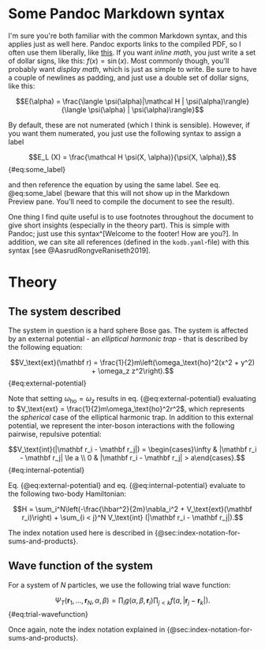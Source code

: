 # Some Pandoc Markdown syntax

I'm sure you're both familiar with the common Markdown syntax, and this applies just as well here. Pandoc exports links to the compiled PDF, so I often use them liberally, like [this](https://github.com/kmaasrud/vmc-fys4411). If you want *inline math*, you just write a set of dollar signs, like this: $f(x) = \sin(x)$. Most commonly though, you'll probably want *display math*, which is just as simple to write. Be sure to have a couple of newlines as padding, and just use a double set of dollar signs, like this:

$$E(\alpha) = \frac{\langle \psi(\alpha)|\mathcal H | \psi(\alpha)\rangle}{\langle \psi(\alpha) | \psi(\alpha)\rangle}$$

By default, these are not numerated (which I think is sensible). However, if you want them numerated, you just use the following syntax to assign a label

$$E_L (X) = \frac{\mathcal H \psi(X, \alpha)}{\psi(X, \alpha)},$$ {#eq:some_label}

and then reference the equation by using the same label. See eq. @eq:some_label (beware that this will not show up in the Markdown Preview pane. You'll need to compile the document to see the result).

One thing I find quite useful is to use footnotes throughout the document to give short insights (especially in the theory part). This is simple with Pandoc; just use this syntax^[Welcome to the footer! How are you?]. In addition, we can site all references (defined in the `kodb.yaml`-file) with this syntax [see @AasrudRongveRaniseth2019].

# Theory

## The system described

<!-- We should describe the task at hand in the Introduction, but here we can express the details of the system in question. -->

The system in question is a hard sphere Bose gas<!-- https://www.kmaasrud.com/brain/bose-gas -->. The system is affected by an external potential - an *elliptical harmonic trap* - that is described by the following equation:

$$V_\text{ext}(\mathbf r) = \frac{1}{2}m\left(\omega_\text{ho}^2(x^2 + y^2) + \omega_z z^2\right).$$ {#eq:external-potential}

Note that setting $\omega_\text{ho} = \omega_z$ results in eq. {@eq:external-potential} evaluating to $V_\text{ext} = \frac{1}{2}m\omega_\text{ho}^2r^2$, which represents the *spherical* case of the elliptical harmonic trap. In addition to this external potential, we represent the inter-boson interactions with the following pairwise, repulsive potential:

$$V_\text{int}(|\mathbf r_i - \mathbf r_j|) = \begin{cases}\infty & |\mathbf r_i - \mathbf r_j| \le a \\ 0 & |\mathbf r_i - \mathbf r_j| > a\end{cases}.$$ {#eq:internal-potential}

Eq. {@eq:external-potential} and eq. {@eq:internal-potential} evaluate to the following two-body Hamiltonian:

$$H = \sum_i^N\left(-\frac{\hbar^2}{2m}\nabla_i^2 + V_\text{ext}(\mathbf r_i)\right) + \sum_{i < j}^N V_\text{int} (|\mathbf r_i - \mathbf r_j|).$$

The index notation used here is described in {@sec:index-notation-for-sums-and-products}.

## Wave function of the system

<!-- Some motivation for using the trial wave function is needed here. I've just written the following as a placeholder for now. -->

For a system of $N$ particles, we use the following trial wave function:

$$\Psi_T(\mathbf r_1, ..., \mathbf r_N, \alpha, \beta) = \prod_i g(\alpha, \beta, \mathbf r_i) \prod_{j < k}f(a, |\mathbf r_j - \mathbf r_k|). $$ {#eq:trial-wavefunction}

Once again, note the index notation explained in {@sec:index-notation-for-sums-and-products}.

